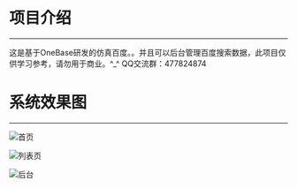 # 项目介绍


* * * * *

这是基于OneBase研发的仿真百度。。并且可以后台管理百度搜索数据，此项目仅供学习参考，请勿用于商业。^_^ QQ交流群：477824874


# 系统效果图


* * * * *

![首页](https://gitee.com/uploads/images/2018/0122/143024_6adf2b1a_917834.jpeg "20180122141444.jpg")

![列表页](https://gitee.com/uploads/images/2018/0122/143040_ac340442_917834.jpeg "20180122141817.jpg")

![后台](https://gitee.com/uploads/images/2018/0122/143051_d8463415_917834.jpeg "20180122141915.jpg")